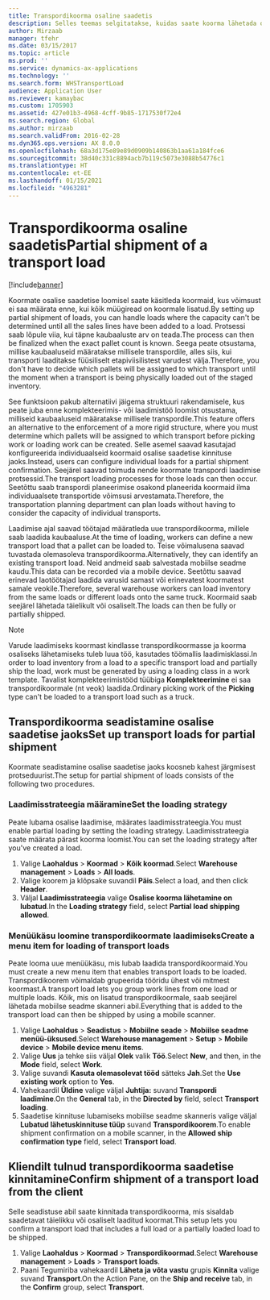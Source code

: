 ```yaml
---
title: Transpordikoorma osaline saadetis
description: Selles teemas selgitatakse, kuidas saate koorma lähetada osaliselt ja koorma võimsuse planeerimise edasi lükata.
author: Mirzaab
manager: tfehr
ms.date: 03/15/2017
ms.topic: article
ms.prod: ''
ms.service: dynamics-ax-applications
ms.technology: ''
ms.search.form: WHSTransportLoad
audience: Application User
ms.reviewer: kamaybac
ms.custom: 1705903
ms.assetid: 427e01b3-4968-4cff-9b85-1717530f72e4
ms.search.region: Global
ms.author: mirzaab
ms.search.validFrom: 2016-02-28
ms.dyn365.ops.version: AX 8.0.0
ms.openlocfilehash: 68a3d175e89e89d0909b140863b1aa61a184fce6
ms.sourcegitcommit: 38d40c331c8894acb7b119c5073e3088b54776c1
ms.translationtype: HT
ms.contentlocale: et-EE
ms.lasthandoff: 01/15/2021
ms.locfileid: "4963281"
---
```

# <a name="partial-shipment-of-a-transport-load"></a><span data-ttu-id="dcdee-103">Transpordikoorma osaline saadetis</span><span class="sxs-lookup"><span data-stu-id="dcdee-103">Partial shipment of a transport load</span></span>

[!include[banner](../includes/banner.md)]

<span data-ttu-id="dcdee-104">Koormate osalise saadetise loomisel saate käsitleda koormaid, kus võimsust ei saa määrata enne, kui kõik müügiread on koormale lisatud.</span><span class="sxs-lookup"><span data-stu-id="dcdee-104">By setting up partial shipment of loads, you can handle loads where the capacity can't be determined until all the sales lines have been added to a load.</span></span> <span data-ttu-id="dcdee-105">Protsessi saab lõpule viia, kui täpne kaubaaluste arv on teada.</span><span class="sxs-lookup"><span data-stu-id="dcdee-105">The process can then be finalized when the exact pallet count is known.</span></span> <span data-ttu-id="dcdee-106">Seega peate otsustama, millise kaubaaluseid määratakse millisele transpordile, alles siis, kui transporti laaditakse füüsiliselt etapiviisilistest varudest välja.</span><span class="sxs-lookup"><span data-stu-id="dcdee-106">Therefore, you don't have to decide which pallets will be assigned to which transport until the moment when a transport is being physically loaded out of the staged inventory.</span></span>

<span data-ttu-id="dcdee-107">See funktsioon pakub alternatiivi jäigema struktuuri rakendamisele, kus peate juba enne komplekteerimis- või laadimistöö loomist otsustama, milliseid kaubaaluseid määratakse millisele transpordile.</span><span class="sxs-lookup"><span data-stu-id="dcdee-107">This feature offers an alternative to the enforcement of a more rigid structure, where you must determine which pallets will be assigned to which transport before picking work or loading work can be created.</span></span> <span data-ttu-id="dcdee-108">Selle asemel saavad kasutajad konfigureerida individuaalseid koormaid osalise saadetise kinnituse jaoks.</span><span class="sxs-lookup"><span data-stu-id="dcdee-108">Instead, users can configure individual loads for a partial shipment confirmation.</span></span> <span data-ttu-id="dcdee-109">Seejärel saavad toimuda nende koormate transpordi laadimise protsessid.</span><span class="sxs-lookup"><span data-stu-id="dcdee-109">The transport loading processes for those loads can then occur.</span></span> <span data-ttu-id="dcdee-110">Seetõttu saab transpordi planeerimise osakond planeerida koormaid ilma individuaalsete transportide võimsusi arvestamata.</span><span class="sxs-lookup"><span data-stu-id="dcdee-110">Therefore, the transportation planning department can plan loads without having to consider the capacity of individual transports.</span></span>

<span data-ttu-id="dcdee-111">Laadimise ajal saavad töötajad määratleda uue transpordikoorma, millele saab laadida kaubaaluse.</span><span class="sxs-lookup"><span data-stu-id="dcdee-111">At the time of loading, workers can define a new transport load that a pallet can be loaded to.</span></span> <span data-ttu-id="dcdee-112">Teise võimalusena saavad tuvastada olemasoleva transpordikoorma.</span><span class="sxs-lookup"><span data-stu-id="dcdee-112">Alternatively, they can identify an existing transport load.</span></span> <span data-ttu-id="dcdee-113">Neid andmeid saab salvestada mobiilse seadme kaudu.</span><span class="sxs-lookup"><span data-stu-id="dcdee-113">This data can be recorded via a mobile device.</span></span> <span data-ttu-id="dcdee-114">Seetõttu saavad erinevad laotöötajad laadida varusid samast või erinevatest koormatest samale veokile.</span><span class="sxs-lookup"><span data-stu-id="dcdee-114">Therefore, several warehouse workers can load inventory from the same loads or different loads onto the same truck.</span></span> <span data-ttu-id="dcdee-115">Koormaid saab seejärel lähetada täielikult või osaliselt.</span><span class="sxs-lookup"><span data-stu-id="dcdee-115">The loads can then be fully or partially shipped.</span></span>

> [!NOTE] 
> <span data-ttu-id="dcdee-116">Varude laadimiseks koormast kindlasse transpordikoormasse ja koorma osaliseks lähetamiseks tuleb luua töö, kasutades töömallis laadimisklassi.</span><span class="sxs-lookup"><span data-stu-id="dcdee-116">In order to load inventory from a load to a specific transport load and partially ship the load, work must be generated by using a loading class in a work template.</span></span> <span data-ttu-id="dcdee-117">Tavalist komplekteerimistööd tüübiga **Komplekteerimine** ei saa transpordikoormale (nt veok) laadida.</span><span class="sxs-lookup"><span data-stu-id="dcdee-117">Ordinary picking work of the **Picking** type can't be loaded to a transport load such as a truck.</span></span>

## <a name="set-up-transport-loads-for-partial-shipment"></a><span data-ttu-id="dcdee-118">Transpordikoorma seadistamine osalise saadetise jaoks</span><span class="sxs-lookup"><span data-stu-id="dcdee-118">Set up transport loads for partial shipment</span></span>

<span data-ttu-id="dcdee-119">Koormate seadistamine osalise saadetise jaoks koosneb kahest järgmisest protseduurist.</span><span class="sxs-lookup"><span data-stu-id="dcdee-119">The setup for partial shipment of loads consists of the following two procedures.</span></span>

### <a name="set-the-loading-strategy"></a><span data-ttu-id="dcdee-120">Laadimisstrateegia määramine</span><span class="sxs-lookup"><span data-stu-id="dcdee-120">Set the loading strategy</span></span>

<span data-ttu-id="dcdee-121">Peate lubama osalise laadimise, määrates laadimisstrateegia.</span><span class="sxs-lookup"><span data-stu-id="dcdee-121">You must enable partial loading by setting the loading strategy.</span></span> <span data-ttu-id="dcdee-122">Laadimisstrateegia saate määrata pärast koorma loomist.</span><span class="sxs-lookup"><span data-stu-id="dcdee-122">You can set the loading strategy after you've created a load.</span></span>

1. <span data-ttu-id="dcdee-123">Valige **Laohaldus** \> **Koormad** \> **Kõik koormad**.</span><span class="sxs-lookup"><span data-stu-id="dcdee-123">Select **Warehouse management** \> **Loads** \> **All loads**.</span></span>
2. <span data-ttu-id="dcdee-124">Valige koorem ja klõpsake suvandil **Päis**.</span><span class="sxs-lookup"><span data-stu-id="dcdee-124">Select a load, and then click **Header**.</span></span>
3. <span data-ttu-id="dcdee-125">Väljal **Laadimisstrateegia** valige **Osalise koorma lähetamine on lubatud**.</span><span class="sxs-lookup"><span data-stu-id="dcdee-125">In the **Loading strategy** field, select **Partial load shipping allowed**.</span></span>

### <a name="create-a-menu-item-for-loading-of-transport-loads"></a><span data-ttu-id="dcdee-126">Menüükäsu loomine transpordikoormate laadimiseks</span><span class="sxs-lookup"><span data-stu-id="dcdee-126">Create a menu item for loading of transport loads</span></span>

<span data-ttu-id="dcdee-127">Peate looma uue menüükäsu, mis lubab laadida transpordikoormaid.</span><span class="sxs-lookup"><span data-stu-id="dcdee-127">You must create a new menu item that enables transport loads to be loaded.</span></span> <span data-ttu-id="dcdee-128">Transpordikoorem võimaldab grupeerida tööridu ühest või mitmest koormast.</span><span class="sxs-lookup"><span data-stu-id="dcdee-128">A transport load lets you group work lines from one load or multiple loads.</span></span> <span data-ttu-id="dcdee-129">Kõik, mis on lisatud transpordikoormale, saab seejärel lähetada mobiilse seadme skanneri abil.</span><span class="sxs-lookup"><span data-stu-id="dcdee-129">Everything that is added to the transport load can then be shipped by using a mobile scanner.</span></span>

1. <span data-ttu-id="dcdee-130">Valige **Laohaldus** \> **Seadistus** \> **Mobiilne seade** \> **Mobiilse seadme menüü-üksused**.</span><span class="sxs-lookup"><span data-stu-id="dcdee-130">Select **Warehouse management** \> **Setup** \> **Mobile device** \> **Mobile device menu items**.</span></span>
2. <span data-ttu-id="dcdee-131">Valige **Uus** ja tehke siis väljal **Olek** valik **Töö**.</span><span class="sxs-lookup"><span data-stu-id="dcdee-131">Select **New**, and then, in the **Mode** field, select **Work**.</span></span>
3. <span data-ttu-id="dcdee-132">Valige suvandi **Kasuta olemasolevat tööd** sätteks **Jah**.</span><span class="sxs-lookup"><span data-stu-id="dcdee-132">Set the **Use existing work** option to **Yes**.</span></span>
4. <span data-ttu-id="dcdee-133">Vahekaardil **Üldine** valige väljal **Juhtija:** suvand **Transpordi laadimine**.</span><span class="sxs-lookup"><span data-stu-id="dcdee-133">On the **General** tab, in the **Directed by** field, select **Transport loading**.</span></span>
5. <span data-ttu-id="dcdee-134">Saadetise kinnituse lubamiseks mobiilse seadme skanneris valige väljal **Lubatud lähetuskinnituse tüüp** suvand **Transpordikoorem**.</span><span class="sxs-lookup"><span data-stu-id="dcdee-134">To enable shipment confirmation on a mobile scanner, in the **Allowed ship confirmation type** field, select **Transport load**.</span></span>

## <a name="confirm-shipment-of-a-transport-load-from-the-client"></a><span data-ttu-id="dcdee-135">Kliendilt tulnud transpordikoorma saadetise kinnitamine</span><span class="sxs-lookup"><span data-stu-id="dcdee-135">Confirm shipment of a transport load from the client</span></span>

<span data-ttu-id="dcdee-136">Selle seadistuse abil saate kinnitada transpordikoorma, mis sisaldab saadetavat täielikku või osaliselt laaditud koormat.</span><span class="sxs-lookup"><span data-stu-id="dcdee-136">This setup lets you confirm a transport load that includes a full load or a partially loaded load to be shipped.</span></span>

1. <span data-ttu-id="dcdee-137">Valige **Laohaldus** \> **Koormad** \> **Transpordikoormad**.</span><span class="sxs-lookup"><span data-stu-id="dcdee-137">Select **Warehouse management** \> **Loads** \> **Transport loads**.</span></span>
2. <span data-ttu-id="dcdee-138">Paani Tegumiriba vahekaardil **Läheta ja võta vastu** grupis **Kinnita** valige suvand **Transport**.</span><span class="sxs-lookup"><span data-stu-id="dcdee-138">On the Action Pane, on the **Ship and receive** tab, in the **Confirm** group, select **Transport**.</span></span>
